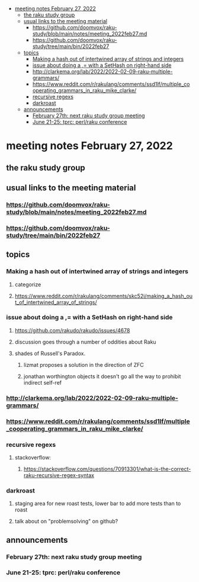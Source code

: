 - [meeting notes February 27, 2022](#orgb7435da)
  - [the raku study group](#orga3b0cfc)
  - [usual links to the meeting material](#orgcc99934)
    - [<https://github.com/doomvox/raku-study/blob/main/notes/meeting_2022feb27.md>](#orga01e0ff)
    - [<https://github.com/doomvox/raku-study/tree/main/bin/2022feb27>](#org90ae7db)
  - [topics](#org8126a9c)
    - [Making a hash out of intertwined array of strings and integers](#org29d1f21)
    - [issue about doing a ,= with a SetHash on right-hand side](#orgbeab009)
    - [<http://clarkema.org/lab/2022/2022-02-09-raku-multiple-grammars/>](#org1cb1226)
    - [<https://www.reddit.com/r/rakulang/comments/ssd1lf/multiple_cooperating_grammars_in_raku_mike_clarke/>](#org0235877)
    - [recursive regexs](#org6a24467)
    - [darkroast](#orga6ed2d7)
  - [announcements](#orgd30fb86)
    - [February 27th: next raku study group meeting](#org15a65d2)
    - [June 21-25: tprc: perl/raku conference](#org632a6f0)


<a id="orgb7435da"></a>

# meeting notes February 27, 2022


<a id="orga3b0cfc"></a>

## the raku study group


<a id="orgcc99934"></a>

## usual links to the meeting material


<a id="orga01e0ff"></a>

### <https://github.com/doomvox/raku-study/blob/main/notes/meeting_2022feb27.md>


<a id="org90ae7db"></a>

### <https://github.com/doomvox/raku-study/tree/main/bin/2022feb27>


<a id="org8126a9c"></a>

## topics


<a id="org29d1f21"></a>

### Making a hash out of intertwined array of strings and integers

1.  categorize

2.  <https://www.reddit.com/r/rakulang/comments/skc52i/making_a_hash_out_of_intertwined_array_of_strings/>


<a id="orgbeab009"></a>

### issue about doing a ,= with a SetHash on right-hand side

1.  <https://github.com/rakudo/rakudo/issues/4678>

2.  discussion goes through a number of oddities about Raku

3.  shades of Russell's Paradox.

    1.  lizmat proposes a solution in the direction of ZFC
    
    2.  jonathan worthington objects it doesn't go all the way to prohibit indirect self-ref


<a id="org1cb1226"></a>

### <http://clarkema.org/lab/2022/2022-02-09-raku-multiple-grammars/>


<a id="org0235877"></a>

### <https://www.reddit.com/r/rakulang/comments/ssd1lf/multiple_cooperating_grammars_in_raku_mike_clarke/>


<a id="org6a24467"></a>

### recursive regexs

1.  stackoverflow:

    1.  <https://stackoverflow.com/questions/70913301/what-is-the-correct-raku-recursive-regex-syntax>


<a id="orga6ed2d7"></a>

### darkroast

1.  staging area for new roast tests, lower bar to add more tests than to roast

2.  talk about on "problemsolving" on github?


<a id="orgd30fb86"></a>

## announcements


<a id="org15a65d2"></a>

### February 27th: next raku study group meeting


<a id="org632a6f0"></a>

### June 21-25: tprc: perl/raku conference
